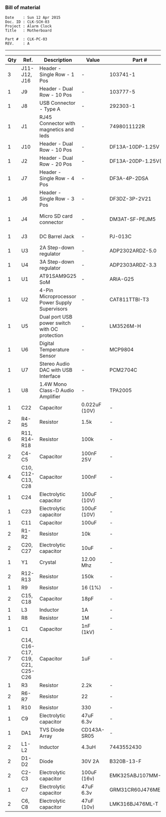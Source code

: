 ### Bill of material ###

```
Date    : Sun 12 Apr 2015
Doc. ID : CLK-SCH-03
Project : Alarm Clock
Title   : Motherboard

Part #  : CLK-PC-03
REV.    : A
```

------------------------------------------------------------------------------------------------------------------------


| Qty | Ref.                            | Description                                   | Value         | Part #               | Footprint               |
|-----|---------------------------------|-----------------------------------------------|---------------|----------------------|-------------------------|
| 3   | J11-J12, J16                    | Header - Single Row - 1 Pos                   | -             | 103741-1             | HDR-M-1x01              |
| 1   | J9                              | Header - Dual Row - 10 Pos                    | -             | 103777-5             | HDR-M-2x05              |
| 1   | J8                              | USB Connector - Type A                        | -             | 292303-1             | USBA-TE-292303-1        |
| 1   | J1                              | RJ45 Connector with magnetics and leds        | -             | 7498011122R          | RJ45-WURTH-7498011122R  |
| 1   | J10                             | Header - Dual Row - 10 Pos                    | -             | DF13A-10DP-1.25V     | DF13A-10DP-1.25         |
| 1   | J2                              | Header - Dual Row - 20 Pos                    | -             | DF13A-20DP-1.25V(25) | DF13A-20DP-1.25         |
| 1   | J7                              | Header - Single Row - 4 Pos                   | -             | DF3A-4P-2DSA         | DF3A-4P-2DSA            |
| 1   | J6                              | Header - Single Row - 3 Pos                   | -             | DF3DZ-3P-2V21        | DF3DZ-3P-2VXX           |
| 1   | J4                              | Micro SD card connector                       | -             | DM3AT-SF-PEJM5       | HIROSE-MICROSD-DM3AT-SF |
| 1   | J3                              | DC Barrel Jack                                | -             | PJ-013C              | CUI-PJ-031CH            |
| 1   | U3                              | 2A Step-down regulator                        | -             | ADP2302ARDZ-5.0      | SOIC-8-EP               |
| 1   | U4                              | 3A Step-down regulator                        | -             | ADP2303ARDZ-3.3      | SOIC-8-EP               |
| 1   | U1                              | AT91SAM9G25 SoM                               | -             | ARIA-G25             | Misc:ARIA-G25           |
| 1   | U2                              | 4-Pin Microprocessor Power Supply Supervisors | -             | CAT811TTBI-T3        | SOT-143                 |
| 1   | U5                              | Dual port USB power switch with OC protection | -             | LM3526M-H            | SOIC-8                  |
| 1   | U6                              | Digital Temperature Sensor                    | -             | MCP9804              | MSOP8                   |
| 1   | U7                              | Stereo Audio DAC with USB Interface           | -             | PCM2704C             | SSOP28                  |
| 1   | U8                              | 1.4W Mono Class-D Audio Amplifier             | -             | TPA2005              | PPSOP8                  |
| 1   | C22                             | Capacitor                                     | 0.022uF (10V) | -                    | SMT-0603                |
| 2   | R4-R5                           | Resistor                                      | 1.5k          | -                    | SMT-0603                |
| 6   | R11, R14-R18                    | Resistor                                      | 100k          | -                    | SMT-0603                |
| 2   | C4-C5                           | Capacitor                                     | 100nF 25V     | -                    | SMT-0603                |
| 4   | C10, C12-C13, C28               | Capacitor                                     | 100nF         | -                    | SMT-0603                |
| 1   | C24                             | Electrolytic capacitor                        | 100uF (10V)   | -                    | SMT-0805                |
| 1   | C23                             | Electrolytic capacitor                        | 100uF (10V)   | -                    | SMT-1210                |
| 1   | C11                             | Capacitor                                     | 100uF         | -                    | SMT-0805                |
| 2   | R1-R2                           | Resistor                                      | 10k           | -                    | SMT-0603                |
| 2   | C20, C27                        | Electrolytic capacitor                        | 10uF          | -                    | SMT-0805                |
| 1   | Y1                              | Crystal                                       | 12.00 Mhz     | -                    | HC49UP                  |
| 2   | R12-R13                         | Resistor                                      | 150k          | -                    | SMT-0603                |
| 1   | R9                              | Resistor                                      | 16 (1%)       | -                    | SMT-0603                |
| 2   | C15, C18                        | Capacitor                                     | 18pF          | -                    | SMT-0603                |
| 1   | L3                              | Inductor                                      | 1A            | -                    | SMT-0805                |
| 1   | R8                              | Resistor                                      | 1M            | -                    | SMT-0603                |
| 1   | C1                              | Capacitor                                     | 1nF (1kV)     | -                    | SMT-0805                |
| 7   | C14, C16-C17, C19, C21, C25-C26 | Capacitor                                     | 1uF           | -                    | SMT-0603                |
| 1   | R3                              | Resistor                                      | 2.2k          | -                    | SMT-0603                |
| 2   | R6-R7                           | Resistor                                      | 22            | -                    | SMT-0603                |
| 1   | R10                             | Resistor                                      | 330           | -                    | SMT-0603                |
| 1   | C9                              | Electrolytic capacitor                        | 47uF 6.3v     | -                    | SMT-1206                |
| 1   | DA1                             | TVS Diode Array                               | CD143A-SR05   | -                    | SOT-143                 |
| 2   | L1-L2                           | Inductor                                      | 4.3uH         | 7443552430           | SMT:IND-10X10           |
| 2   | D1-D2                           | Diode                                         | 30V 2A        | B320B-13-F           | SMT:DO-214-AA           |
| 2   | C2-C3                           | Electrolytic capacitor                        | 100uF (16v)   | EMK325ABJ107MM-T     | SMT-1210                |
| 1   | C7                              | Electrolytic capacitor                        | 47uF 6.3v     | GRM31CR60J476ME19K   | SMT-1206                |
| 2   | C6, C8                          | Electrolytic capacitor                        | 47uF (10v)    | LMK316BJ476ML-T      | SMT-1206                |
